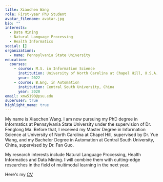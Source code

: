 ```yaml
---
title: Xiaochen Wang
role: First-year PhD Student
avatar_filename: avatar.jpg
bio: ""
interests:
  - Data Mining
  - Natural Language Processing
  - Health Informatics
social: []
organizations:
  - name: Pennsylvania State University
education:
  courses:
    - course: M.S. in Information Science
      institution: University of North Carolina at Chapel Hill, U.S.A.
      year: 2022
    - course: B.Eng. in Automation
      institution: Central South University, China
      year: 2020
email: xmw5190@psu.edu
superuser: true
highlight_name: true
---
```

My name is Xiaochen Wang. I am now pursuing my PhD degree in Informatics at Pennsylvania State University under the supervision of Dr. Fenglong Ma. Before that, I received my Master Degree in Information Science at University of North Carolina at Chapel Hill, supervised by Dr. Yue Wang, and my Bachelor Degree in Automation at Central South University, China, supervised by Dr. Fan Guo. 

My research interests include Natural Language Processing, Health Informatics and Data Mining. I will combine them with cutting-edge researches in the field of multimodal learning in the next year.



H﻿ere's my [CV](https://drive.google.com/file/d/1QJO7o-lPX6P3VRG_7kCi0jeW4yaaKkXy/view?usp=sharing)[](https://drive.google.com/file/d/1QJO7o-lPX6P3VRG_7kCi0jeW4yaaKkXy/view?usp=sharing)